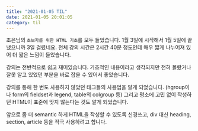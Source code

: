 ```yaml
---
title: "2021-01-05 TIL"
date: 2021-01-05 20:01:05
category: til
---
```


조은님의 `초보자를 위한 HTML 기초`를 모두 들었습니다. 1월 3일에 시작해서 1월 5일에 끝냈으니까 3일 걸렸네요. 전체 강의 시간은 2시간 40분 정도인데 매우 짧게 나누어져 있어 더 짧은 느낌이 들었습니다.

강의는 전반적으로 쉽고 재미있습니다. 기초적인 내용이라고 생각되지만 전혀 몰랐거나 잘못 알고 있었던 부분을 바로 잡을 수 있어서 좋았습니다. 

강의를 통해 한 번도 사용하지 않았던 태그들의 사용법을 알게 되었습니다. (hgroup이나 form의 fieldset과 legend, table의 colgroup 등) 그리고 평소에 고민 없이 작성하던 HTML이 표준에 맞지 않는다는 것도 알게 되었습니다.

앞으로 좀 더 semantic 하게 HTML을 작성할 수 있도록 신경쓰고, div 대신 heading, section, article 등을 적극 사용하려고 합니다.
